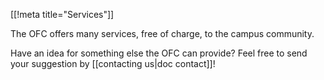 [[!meta title="Services"]]

The OFC offers many services, free of charge, to the campus community.

Have an idea for something else the OFC can provide? Feel free to send your suggestion by [[contacting us|doc contact]]!
